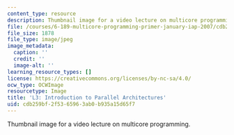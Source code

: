 ```yaml
---
content_type: resource
description: Thumbnail image for a video lecture on multicore programming.
file: /courses/6-189-multicore-programming-primer-january-iap-2007/cdb259bf2f5365963ab0b935a15d65f7_l3.jpg
file_size: 1878
file_type: image/jpeg
image_metadata:
  caption: ''
  credit: ''
  image-alt: ''
learning_resource_types: []
license: https://creativecommons.org/licenses/by-nc-sa/4.0/
ocw_type: OCWImage
resourcetype: Image
title: 'L3: Introduction to Parallel Architectures'
uid: cdb259bf-2f53-6596-3ab0-b935a15d65f7
---
```

Thumbnail image for a video lecture on multicore programming.